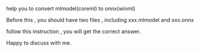 help you to convert mlmodel(coreml) to onnx(winml)

Before this , you should have two files , including xxx.mlmodel and xxx.onnx

follow this instruction , you will get the correct answer.

Happy to discuss with me.
